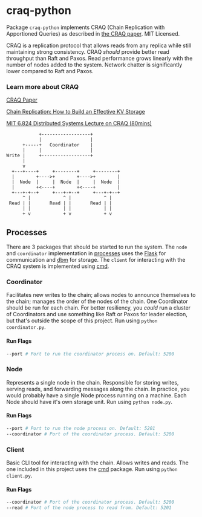 # craq-python

Package `craq-python` implements CRAQ (Chain Replication with Apportioned Queries)
as described in [the CRAQ paper](https://pdos.csail.mit.edu/6.824/papers/craq.pdf). MIT Licensed.

CRAQ is a replication protocol that allows reads from any replica while still
maintaining strong consistency. CRAQ _should_ provide better read throughput
than Raft and Paxos. Read performance grows linearly with the number of nodes
added to the system. Network chatter is significantly lower compared to Raft and
Paxos.

### Learn more about CRAQ
[CRAQ Paper](https://pdos.csail.mit.edu/6.824/papers/craq.pdf)

[Chain Replication: How to Build an Effective KV Storage](https://medium.com/coinmonks/chain-replication-how-to-build-an-effective-kv-storage-part-1-2-b0ce10d5afc3)

[MIT 6.824 Distributed Systems Lecture on CRAQ (80mins)](http://nil.csail.mit.edu/6.824/2020/video/9.html)

```
            +------------------+
            |                  |
      +-----+   Coordinator    |
      |     |                  |
Write |     +------------------+
      |
      v
  +---+----+     +--------+     +--------+
  |        +---->+        +---->+        |
  |  Node  |     |  Node  |     |  Node  |
  |        +<----+        +<----+        |
  +---+-+--+     +---+-+--+     +---+-+--+
      ^ |            ^ |            ^ |
 Read | |       Read | |       Read | |
      | |            | |            | |
      + v            + v            + v
```

## Processes
There are 3 packages that should be started to run the system. The `node` and `coordinator`
implementation in [processes](processes) uses the [Flask](https://flask.palletsprojects.com/en/2.0.x/) for communication and [dbm](https://docs.python.org/3/library/dbm.html) for storage. The `client` for interacting with the CRAQ system is implemented using [cmd](cmd).

### Coordinator
Facilitates new writes to the chain; allows nodes to announce themselves to the
chain; manages the order of the nodes of the chain. One Coordinator should be
run for each chain. For better resiliency, you _could_ run a cluster of
Coordinators and use something like Raft or Paxos for leader election, but
that's outside the scope of this project. Run using `python coordinator.py`.

#### Run Flags
```sh
--port # Port to run the coordinator process on. Default: 5200
```

### Node
Represents a single node in the chain. Responsible for storing writes, serving
reads, and forwarding messages along the chain. In practice, you would probably
have a single Node process running on a machine. Each Node should have it's own
storage unit. Run using `python node.py`.

#### Run Flags
```sh
--port # Port to run the node process on. Default: 5201
--coordinator # Port of the coordinator process. Default: 5200
```

### Client
Basic CLI tool for interacting with the chain. Allows writes and reads. The one
included in this project uses the [cmd](https://docs.python.org/3/library/cmd.html) package. Run using `python client.py`.

#### Run Flags
```sh
--coordinator # Port of the coordinator process. Default: 5200
--read # Port of the node process to read from. Default: 5201
```
